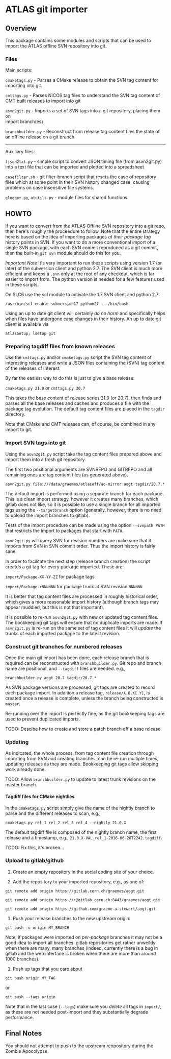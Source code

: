 ATLAS git importer
==================

Overview
--------

This package contains some modules and scripts that can be used to import 
the ATLAS offline SVN repository into git.


### Files

Main scripts:

`cmaketags.py` - Parses a CMake release to obtain the SVN tag content
for importing into git. 

`cmttags.py` - Parses NICOS tag files to understand the SVN tag content
of CMT built releases to import into git

`asvn2git.py` - Imports a set of SVN tags into a git repository, placing them on  
import branch(es)

`branchbuilder.py` - Reconstruct from release tag content files the state 
of an offline release on a git branch

---

Auxiliary files:

`tjson2txt.py` - simple script to convert JSON timing file (from asvn2git.py) into
a text file that can be imported and plotted into a spreadsheet

`casefilter.sh` - git filter-branch script that resets the case of repository files
which at some point in their SVN history changed case, causing problems on
case insensitive file systems.

`glogger.py`, `atutils.py` - module files for shared functions


HOWTO
-----

If you want to convert from the ATLAS Offline SVN repository into a git repo, then
here's roughly the proceedure to follow. Note that the entire strategy here is based 
on the idea of importing packages _at their package tag_ history points in SVN. If
you want to do a more conventional import of a single SVN package, with each SVN
commit reproduced as a git commit, then the built-in `git svn` module should do this
for you.

*Important Note* It's very important to run these scripts using version 1.7
(or later) of the subversion client and python 2.7. The SVN client is much more efficient and
keeps a `.svn` only at the root of any checkout, which is far easier to import 
from. The python version is needed for a few features used in these scripts.

On SLC6 use the scl module to activate the 1.7 SVN client and python 2.7:

`/usr/bin/scl enable subversion17 python27 -- /bin/bash`

Using an up to date git client will certainly _do no harm_ and specifically helps
when files have undergone case changes in their history. An up to date git client
is available via

`atlasSetup; lsetup git`

### Preparing tagdiff files from known releases

Use the `cmttags.py` and/or `cmaketags.py` script the SVN tag content of interesting
releases and write a JSON files containing the (SVN) tag content of the releases of
interest.

By far the easiest way to do this is just to give a base release:

`cmaketags.py 21.0` or `cmttags.py 20.7`

This takes the base content of release series 21.0 (or 20.7), then finds and parses all the 
base releases and caches and produces a file with the package tag evolution. The default
tag content files are placed in the `tagdir` directory.

Note that CMake and CMT releases can, of course, be combined in any import to git.

### Import SVN tags into git

Using the `asvn2git.py` script take the tag content files prepared above and import them into 
a fresh git repository.

The first two positional arguments are SVNREPO and GITREPO and all remaining ones are tag content
files (as generated above).

 `asvn2git.py file:///data/graemes/atlasoff/ao-mirror aogt tagdir/20.7.*`

The default import is performed using a separate branch for each package. This is a clean import
strategy, however it creates many branches, which gitlab does not like, so it is possible to use
 a single branch for all imported tags using the `--targetbranch` option (generally, however,
 there is no need to upload the import branches to gitlab).

Tests of the import procedure can be made using the option `--svnpath PATH` that
restricts the import to packages that start with `PATH`.   

`asvn2git.py` will query SVN for revision numbers are make sure that it 
imports from SVN in SVN commit order. Thus the import history is fairly sane.

In order to facilitate the next step (release branch creation) the script creates a git
tag for every package imported. These are:

`import/Package-XX-YY-ZZ` for package tags

`import/Package-rNNNNNN` for package trunk at SVN revision `NNNNNN`

It is better that tag content files are processed in roughly historical order,
which gives a more reasonable import history (although branch tags may appear muddled,
but this is not that important).

It is possible to re-run `asvn2git.py` with new or updated tag content files. The bookkeeping
git tags will ensure that no duplicate imports are made. If `asvn2git.py` is 
re-run on the same set of tag content files it will
_update_ the trunks of each imported package to the latest revision.

### Construct git branches for numbered releases

Once the main git import has been done, each release branch that is required 
can be reconstructed with `branchbuilder.py`. Git repo and branch name are positional, 
and `--tagdiff` files are needed. e.g., 

`branchbuilder.py aogt 20.7 tagdir/20.7.*`

As SVN package versions are processed, git tags are created to record each package
import. In addition a release tag, `release/A.B.X[.Y]`, is created once a release
is complete, unless the branch being constructed is `master`.

Re-running over the import is perfectly fine, as the git bookkeeping tags are used
to prevent duplicated imports.

TODO: Descibe how to create and store a patch branch off a base release.

### Updating

As indicated, the whole process, from tag content file creation through importing from SVN
and creating branches, can be re-run multiple times, updating releases as they are made.
Bookkeeping git tags allow skipping work already done.

TODO: Allow `branchbuilder.py` to update to latest trunk revisions on the master branch.

#### Tagdiff files for CMake nightlies

In the `cmaketags.py` script simply give the name of the nightly branch to parse
and the different releases to scan, e.g.,

`cmaketags.py rel_1 rel_2 rel_3 rel_4 --nightly 21.0.X`

The default tagdiff file is composed of the nightly branch name, the first
release and a timestamp, e.g., `21.0.X-VAL_rel_1-2016-06-26T2242.tagdiff`.

TODO: Fix this, it's broken...

### Upload to gitlab/github

1. Create an empty repository in the social coding site of your choice.

1. Add the repository to your imported repository, e.g., as one of:

```git remote add origin https://gitlab.cern.ch/graemes/aogt.git```

```git remote add origin https://:@gitlab.cern.ch:8443/graemes/aogt.git```

```git remote add origin https://github.com/graeme-a-stewart/aogt.git```

1. Push your release branches to the new upstream origin:

```git push -u origin MY_BRANCH```

Note, if packages were imported on _per-package_ branches it may not be a good idea to
import all branches. gitlab repositories get rather unweildy when
there are many, many branches (indeed, currently there is a bug in gitlab and the
web interface is broken when there are more than around 1000 branches).

1. Push up tags that you care about

```git push origin MY_TAG```

or 

```git push --tags origin```

Note that in the last case (`--tags`) make sure you _delete_ all tags in `import/`, 
as these are not needed post-import and they substantially degrade performance.

Final Notes
---

You should not attempt to push to the upstream reopository
during the Zombie Apocolypse.
